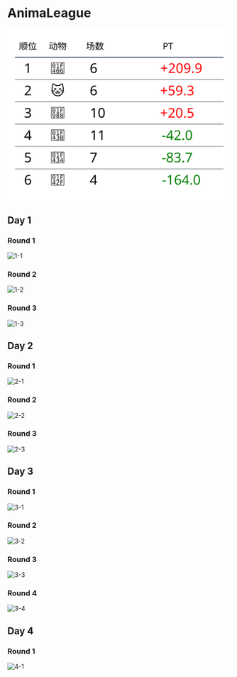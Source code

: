 # AnimaLeague

<!-- START_SECTION: summary -->
![summary](./summary.svg)
<!-- END_SECTION: summary -->

<!-- START_SECTION: day -->
## Day 1

### Round 1

![1-1](/home/runner/work/AnimaLeague/AnimaLeague/record/1-1.svg)

### Round 2

![1-2](/home/runner/work/AnimaLeague/AnimaLeague/record/1-2.svg)

### Round 3

![1-3](/home/runner/work/AnimaLeague/AnimaLeague/record/1-3.svg)

## Day 2

### Round 1

![2-1](/home/runner/work/AnimaLeague/AnimaLeague/record/2-1.svg)

### Round 2

![2-2](/home/runner/work/AnimaLeague/AnimaLeague/record/2-2.svg)

### Round 3

![2-3](/home/runner/work/AnimaLeague/AnimaLeague/record/2-3.svg)

## Day 3

### Round 1

![3-1](/home/runner/work/AnimaLeague/AnimaLeague/record/3-1.svg)

### Round 2

![3-2](/home/runner/work/AnimaLeague/AnimaLeague/record/3-2.svg)

### Round 3

![3-3](/home/runner/work/AnimaLeague/AnimaLeague/record/3-3.svg)

### Round 4

![3-4](/home/runner/work/AnimaLeague/AnimaLeague/record/3-4.svg)

## Day 4

### Round 1

![4-1](/home/runner/work/AnimaLeague/AnimaLeague/record/4-1.svg)
<!-- END_SECTION: day -->
